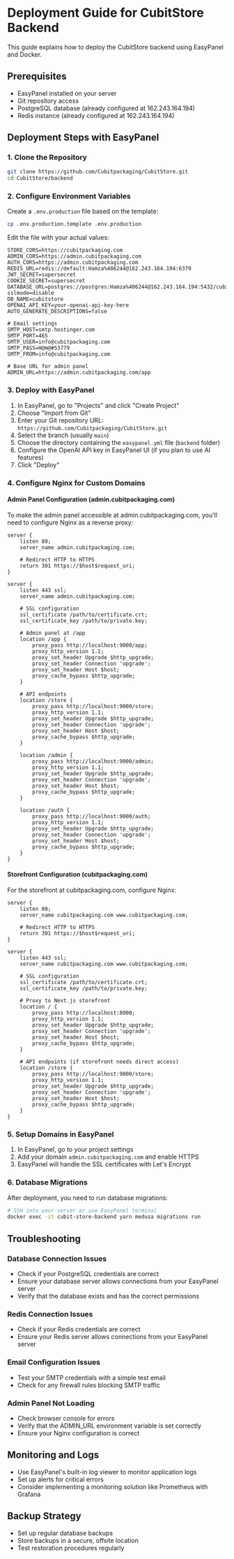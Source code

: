 # Deployment Guide for CubitStore Backend

This guide explains how to deploy the CubitStore backend using EasyPanel and Docker.

## Prerequisites

- EasyPanel installed on your server
- Git repository access
- PostgreSQL database (already configured at 162.243.164.194)
- Redis instance (already configured at 162.243.164.194)

## Deployment Steps with EasyPanel

### 1. Clone the Repository

```bash
git clone https://github.com/Cubitpackaging/CubitStore.git
cd CubitStore/backend
```

### 2. Configure Environment Variables

Create a `.env.production` file based on the template:

```bash
cp .env.production.template .env.production
```

Edit the file with your actual values:

```
STORE_CORS=https://cubitpackaging.com
ADMIN_CORS=https://admin.cubitpackaging.com
AUTH_CORS=https://admin.cubitpackaging.com
REDIS_URL=redis://default:Hamza%406244@162.243.164.194:6379
JWT_SECRET=supersecret
COOKIE_SECRET=supersecret
DATABASE_URL=postgres://postgres:Hamza%406244@162.243.164.194:5432/cubitstore?sslmode=disable
DB_NAME=cubitstore
OPENAI_API_KEY=your-openai-api-key-here
AUTO_GENERATE_DESCRIPTIONS=false

# Email settings
SMTP_HOST=smtp.hostinger.com
SMTP_PORT=465
SMTP_USER=info@cubitpackaging.com
SMTP_PASS=H@m@#53779
SMTP_FROM=info@cubitpackaging.com

# Base URL for admin panel
ADMIN_URL=https://admin.cubitpackaging.com/app
```

### 3. Deploy with EasyPanel

1. In EasyPanel, go to "Projects" and click "Create Project"
2. Choose "Import from Git"
3. Enter your Git repository URL: `https://github.com/Cubitpackaging/CubitStore.git`
4. Select the branch (usually `main`)
5. Choose the directory containing the `easypanel.yml` file (`backend` folder)
6. Configure the OpenAI API key in EasyPanel UI (if you plan to use AI features)
7. Click "Deploy"

### 4. Configure Nginx for Custom Domains

#### Admin Panel Configuration (admin.cubitpackaging.com)

To make the admin panel accessible at admin.cubitpackaging.com, you'll need to configure Nginx as a reverse proxy:

```nginx
server {
    listen 80;
    server_name admin.cubitpackaging.com;

    # Redirect HTTP to HTTPS
    return 301 https://$host$request_uri;
}

server {
    listen 443 ssl;
    server_name admin.cubitpackaging.com;

    # SSL configuration
    ssl_certificate /path/to/certificate.crt;
    ssl_certificate_key /path/to/private.key;

    # Admin panel at /app
    location /app {
        proxy_pass http://localhost:9000/app;
        proxy_http_version 1.1;
        proxy_set_header Upgrade $http_upgrade;
        proxy_set_header Connection 'upgrade';
        proxy_set_header Host $host;
        proxy_cache_bypass $http_upgrade;
    }

    # API endpoints
    location /store {
        proxy_pass http://localhost:9000/store;
        proxy_http_version 1.1;
        proxy_set_header Upgrade $http_upgrade;
        proxy_set_header Connection 'upgrade';
        proxy_set_header Host $host;
        proxy_cache_bypass $http_upgrade;
    }

    location /admin {
        proxy_pass http://localhost:9000/admin;
        proxy_http_version 1.1;
        proxy_set_header Upgrade $http_upgrade;
        proxy_set_header Connection 'upgrade';
        proxy_set_header Host $host;
        proxy_cache_bypass $http_upgrade;
    }

    location /auth {
        proxy_pass http://localhost:9000/auth;
        proxy_http_version 1.1;
        proxy_set_header Upgrade $http_upgrade;
        proxy_set_header Connection 'upgrade';
        proxy_set_header Host $host;
        proxy_cache_bypass $http_upgrade;
    }
}
```

#### Storefront Configuration (cubitpackaging.com)

For the storefront at cubitpackaging.com, configure Nginx:

```nginx
server {
    listen 80;
    server_name cubitpackaging.com www.cubitpackaging.com;

    # Redirect HTTP to HTTPS
    return 301 https://$host$request_uri;
}

server {
    listen 443 ssl;
    server_name cubitpackaging.com www.cubitpackaging.com;

    # SSL configuration
    ssl_certificate /path/to/certificate.crt;
    ssl_certificate_key /path/to/private.key;

    # Proxy to Next.js storefront
    location / {
        proxy_pass http://localhost:8000;
        proxy_http_version 1.1;
        proxy_set_header Upgrade $http_upgrade;
        proxy_set_header Connection 'upgrade';
        proxy_set_header Host $host;
        proxy_cache_bypass $http_upgrade;
    }

    # API endpoints (if storefront needs direct access)
    location /store {
        proxy_pass http://localhost:9000/store;
        proxy_http_version 1.1;
        proxy_set_header Upgrade $http_upgrade;
        proxy_set_header Connection 'upgrade';
        proxy_set_header Host $host;
        proxy_cache_bypass $http_upgrade;
    }
}
```

### 5. Setup Domains in EasyPanel

1. In EasyPanel, go to your project settings
2. Add your domain `admin.cubitpackaging.com` and enable HTTPS
3. EasyPanel will handle the SSL certificates with Let's Encrypt

### 6. Database Migrations

After deployment, you need to run database migrations:

```bash
# SSH into your server or use EasyPanel terminal
docker exec -it cubit-store-backend yarn medusa migrations run
```

## Troubleshooting

### Database Connection Issues

- Check if your PostgreSQL credentials are correct
- Ensure your database server allows connections from your EasyPanel server
- Verify that the database exists and has the correct permissions

### Redis Connection Issues

- Check if your Redis credentials are correct
- Ensure your Redis server allows connections from your EasyPanel server

### Email Configuration Issues

- Test your SMTP credentials with a simple test email
- Check for any firewall rules blocking SMTP traffic

### Admin Panel Not Loading

- Check browser console for errors
- Verify that the ADMIN_URL environment variable is set correctly
- Ensure your Nginx configuration is correct

## Monitoring and Logs

- Use EasyPanel's built-in log viewer to monitor application logs
- Set up alerts for critical errors
- Consider implementing a monitoring solution like Prometheus with Grafana

## Backup Strategy

- Set up regular database backups
- Store backups in a secure, offsite location
- Test restoration procedures regularly 
